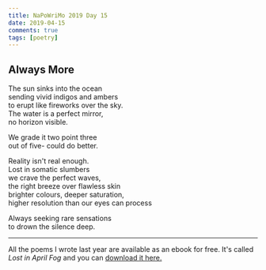 ```yaml
---  
title: NaPoWriMo 2019 Day 15  
date: 2019-04-15
comments: true  
tags: [poetry] 
---  
```

  
<h2>Always More</h2>  
<!-- /wp:heading -->  

  
<p>The sun sinks into the ocean<br />sending vivid indigos and ambers<br />to erupt like fireworks over the sky.<br />The water is a perfect mirror,<br />no horizon visible.</p>  


  
<p>We grade it two point three<br />out of five- could do better.</p>  


  
<p>Reality isn't real enough.<br />Lost in somatic slumbers<br />we crave the perfect waves,<br />the right breeze over flawless skin<br />brighter colours, deeper saturation,<br />higher resolution than our eyes can process</p>  


  
<p>Always seeking rare sensations<br />to drown the silence deep.</p>  

<hr> 
<p>All the poems I wrote last year are available as an ebook for free. It's called <em>Lost in April Fog </em>and you can <a href="/aprilfog/">download it here. </a></p>  

